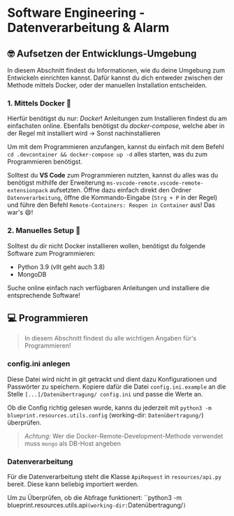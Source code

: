 # Software Engineering - Datenverarbeitung & Alarm

## 🤓 Aufsetzen der Entwicklungs-Umgebung
In diesem Abschnitt findest du Informationen, wie du deine Umgebung zum Entwickeln einrichten kannst. Dafür kannst du dich entweder zwischen der Methode mittels Docker, oder der manuellen Installation entscheiden. 

### 1. Mittels Docker 🐳
Hierfür benötigst du nur: *Docker*! Anleitungen zum Installieren findest du am einfachsten online. Ebenfalls benötigst du *docker-compose*, welche aber in der Regel mit installiert wird -> Sonst nachinstallieren

Um mit dem Programmieren anzufangen, kannst du einfach mit dem Befehl `cd .devcontainer && docker-compose up -d` alles starten, was du zum Programmieren benötigst.

Solltest du **VS Code** zum Programmieren nutzten, kannst du alles was du benötigst mithilfe der Erweiterung `ms-vscode-remote.vscode-remote-extensionpack` aufsetzten. Öffne dazu einfach direkt den Ordner `Datenverarbeitung`, öffne die Kommando-Eingabe (`Strg + P` in der Regel) und führe den Befehl `Remote-Containers: Reopen in Container` aus! Das war's 😄! 


### 2. Manuelles Setup 🗿
Solltest du dir nicht Docker installieren wollen, benötigst du folgende Software zum Programmieren:

- Python 3.9 (vllt geht auch 3.8)
- MongoDB

Suche online einfach nach verfügbaren Anleitungen und installiere die entsprechende Software!

## 💻 Programmieren
> In diesem Abschnitt findest du alle wichtigen Angaben für's Programmieren!

### config.ini anlegen
Diese Datei wird nicht in git getrackt und dient dazu Konfigurationen und Passwörter zu speichern. Kopiere dafür die Datei `config.ini.example` an die Stelle `[...]/Datenübertragung/ config.ini` und passe die Werte an.

Ob die Config richtig gelesen wurde, kanns du jederzeit mit `python3 -m blueprint.resources.utils.config` (working-dir: `Datenübertragung/`) überprüfen. 

> *Achtung*: Wer die Docker-Remote-Development-Methode verwendet muss `mongo` als DB-Host angeben

### Datenverarbeitung
Für die Datenverarbeitung steht die Klasse `ApiRequest` in `resources/api.py` bereit. Diese kann beliebig importiert werden.

Um zu Überprüfen, ob die Abfrage funktionert: ``python3 -m blueprint.resources.utils.api` (working-dir: `Datenübertragung/`)`